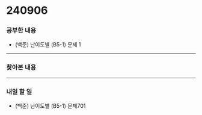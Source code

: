 # 240906

### 공부한 내용

- (백준) 난이도별 (B5-1) 문제 1

---

### 찾아본 내용

---

### 내일 할 일

- (백준) 난이도별 (B5-1) 문제701
